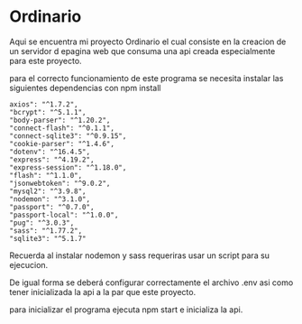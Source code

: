 # Ordinario
Aqui se encuentra mi proyecto Ordinario el cual consiste en la creacion de un servidor d epagina web que consuma una api creada especialmente para este proyecto.

para el correcto funcionamiento de este programa se necesita instalar las siguientes dependencias con npm install

    axios": "^1.7.2",
    "bcrypt": "^5.1.1",
    "body-parser": "^1.20.2",
    "connect-flash": "^0.1.1",
    "connect-sqlite3": "^0.9.15",
    "cookie-parser": "^1.4.6",
    "dotenv": "^16.4.5",
    "express": "^4.19.2",
    "express-session": "^1.18.0",
    "flash": "^1.1.0",
    "jsonwebtoken": "^9.0.2",
    "mysql2": "^3.9.8",
    "nodemon": "^3.1.0",
    "passport": "^0.7.0",
    "passport-local": "^1.0.0",
    "pug": "^3.0.3",
    "sass": "^1.77.2",
    "sqlite3": "^5.1.7"

Recuerda al instalar nodemon y sass requeriras usar un script para su ejecucion.

De igual forma se deberá configurar correctamente el archivo .env asi como tener inicializada la api a la par que este proyecto.

para inicializar el programa ejecuta npm start e inicializa la api.